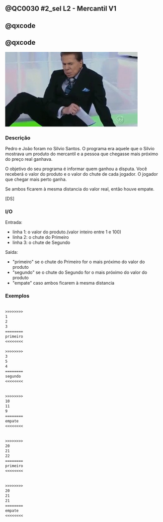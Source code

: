 ## @QC0030 #2_sel L2 - Mercantil V1
## @qxcode

## @qxcode

![Silvio Santos no chão](capa.jpg)


### Descrição

Pedro e João foram no Silvio Santos. O programa era aquele
que o Silvio mostrava um produto do mercantil e a pessoa
que chegasse mais próximo do preço real ganhava.

O objetivo do seu programa é informar quem ganhou a disputa.
Você receberá o valor do produto e o valor do chute de cada jogador.
O jogador que chegar mais perto ganha.

Se ambos ficarem à mesma distancia do valor real, então houve empate.

[DS]

### I/O
Entrada:
* linha 1: o valor do produto.(valor inteiro entre 1 e 100)
* linha 2: o chute do Primeiro
* linha 3: o chute de Segundo

Saida:
* "primeiro" se o chute do Primeiro for o mais próximo do valor do produto
* "segundo" se o chute do Segundo for o mais próximo do valor do produto
* "empate" caso ambos ficarem à mesma distancia

### Exemplos

```

>>>>>>>>
1
2
3
========
primeiro
<<<<<<<<

>>>>>>>>
3
5
4
========
segundo
<<<<<<<<


>>>>>>>>
10
11
9
========
empate
<<<<<<<<


>>>>>>>>
20
21
22
========
primeiro
<<<<<<<<


>>>>>>>>
20
21
21
========
empate
<<<<<<<<


```

<!---

>>>>>>>>

10
11
11
========
empate
<<<<<<<<


>>>>>>>>

10
12
11
========
segundo
<<<<<<<<


>>>>>>>>

10
11
7
========
primeiro
<<<<<<<<


>>>>>>>>

20
21
22
========
primeiro
<<<<<<<<


>>>>>>>>

20
22
18
========
empate
<<<<<<<<


>>>>>>>>

20
21
19
========
empate
<<<<<<<<

--->